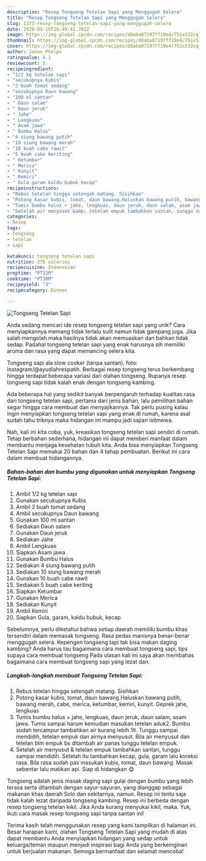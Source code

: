 ```yaml
---
description: "Resep Tongseng Tetelan Sapi yang Menggugah Selera"
title: "Resep Tongseng Tetelan Sapi yang Menggugah Selera"
slug: 1372-resep-tongseng-tetelan-sapi-yang-menggugah-selera
date: 2020-05-16T16:49:41.701Z
image: https://img-global.cpcdn.com/recipes/d8aba07197ff19e4/751x532cq70/tongseng-tetelan-sapi-foto-resep-utama.jpg
thumbnail: https://img-global.cpcdn.com/recipes/d8aba07197ff19e4/751x532cq70/tongseng-tetelan-sapi-foto-resep-utama.jpg
cover: https://img-global.cpcdn.com/recipes/d8aba07197ff19e4/751x532cq70/tongseng-tetelan-sapi-foto-resep-utama.jpg
author: Jason Phelps
ratingvalue: 4.1
reviewcount: 5
recipeingredient:
- "1/2 kg tetelan sapi"
- "secukupnya Kubis"
- "2 buah tomat sedang"
- "secukupnya Daun bawang"
- "100 ml santan"
- " Daun salam"
- " Daun jeruk"
- " Jahe"
- " Lengkuas"
- " Asam jawa"
- " Bumbu Halus"
- "4 siung bawang putih"
- "10 siung bawang merah"
- "10 buah cabe rawit"
- "5 buah cabe keriting"
- " Ketumbar"
- " Merica"
- " Kunyit"
- " Kemiri"
- " Gula garam kaldu bubuk kecap"
recipeinstructions:
- "Rebus tetelan hingga setengah matang. Sisihkan"
- "Potong kasar kubis, tomat, daun bawang.Haluskan bawang putih, bawang merah, cabe, merica, ketumbar, kemiri, kunyit. Geprek jahe, lengkuas"
- "Tumis bumbu halus + jahe, lengkuas, daun jeruk, daun salam, asam jawa. Tumis sampai harum kemudian masukan tetelan aduk2. Bumbu sudah tercampur tambahkan air kurang lebih 1lt. Tunggu sampai mendidih, tetelan empuk dan airnya menyusut. Bila air menyusut dan tetelan blm empuk bs ditambah air panas tunggu tetelan empuk."
- "Setelah air menyusut &amp; tetelan empuk tambahkan santan, tunggu sampai mendidih. Setelah itu tambahkan kecap, gula, garam lalu koreksi rasa. Bila rasa sudah pas masukan kubis, tomat, daun bawang. Masak sebentar lalu matikan api. Siap di hidangkan 😋"
categories:
- Resep
tags:
- tongseng
- tetelan
- sapi

katakunci: tongseng tetelan sapi 
nutrition: 275 calories
recipecuisine: Indonesian
preptime: "PT12M"
cooktime: "PT30M"
recipeyield: "3"
recipecategory: Dinner

---
```



![Tongseng Tetelan Sapi](https://img-global.cpcdn.com/recipes/d8aba07197ff19e4/751x532cq70/tongseng-tetelan-sapi-foto-resep-utama.jpg)

Anda sedang mencari ide resep tongseng tetelan sapi yang unik? Cara menyiapkannya memang tidak terlalu sulit namun tidak gampang juga. Jika salah mengolah maka hasilnya tidak akan memuaskan dan bahkan tidak sedap. Padahal tongseng tetelan sapi yang enak harusnya sih memiliki aroma dan rasa yang dapat memancing selera kita.

Tongseng sapi ala slow cooker (tanpa santan). foto: Instagram/@ayudiahrespatih. Berbagai resep tongseng terus berkembang hingga terdapat beberapa variasi dari olahan tongseng. Rupanya resep tongseng sapi tidak kalah enak dengan tongseng kambing.

Ada beberapa hal yang sedikit banyak berpengaruh terhadap kualitas rasa dari tongseng tetelan sapi, pertama dari jenis bahan, lalu pemilihan bahan segar hingga cara membuat dan menyajikannya. Tak perlu pusing kalau ingin menyiapkan tongseng tetelan sapi yang enak di rumah, karena asal sudah tahu triknya maka hidangan ini mampu jadi sajian istimewa.


Nah, kali ini kita coba, yuk, kreasikan tongseng tetelan sapi sendiri di rumah. Tetap berbahan sederhana, hidangan ini dapat memberi manfaat dalam membantu menjaga kesehatan tubuh kita. Anda bisa menyiapkan Tongseng Tetelan Sapi memakai 20 bahan dan 4 tahap pembuatan. Berikut ini cara dalam membuat hidangannya.

<!--inarticleads1-->

##### Bahan-bahan dan bumbu yang digunakan untuk menyiapkan Tongseng Tetelan Sapi:

1. Ambil 1/2 kg tetelan sapi
1. Gunakan secukupnya Kubis
1. Ambil 2 buah tomat sedang
1. Ambil secukupnya Daun bawang
1. Gunakan 100 ml santan
1. Sediakan  Daun salam
1. Gunakan  Daun jeruk
1. Sediakan  Jahe
1. Ambil  Lengkuas
1. Siapkan  Asam jawa
1. Gunakan  Bumbu Halus
1. Sediakan 4 siung bawang putih
1. Sediakan 10 siung bawang merah
1. Gunakan 10 buah cabe rawit
1. Sediakan 5 buah cabe keriting
1. Siapkan  Ketumbar
1. Gunakan  Merica
1. Sediakan  Kunyit
1. Ambil  Kemiri
1. Siapkan  Gula, garam, kaldu bubuk, kecap


Sebelumnya, perlu diketahui bahwa setiap daerah memiliki bumbu khas tersendiri dalam memasak tongseng. Rasa pedas manisnya benar-benar menggugah selera. Kepengen tongseng tapi tak bisa makan daging kambing? Anda harus tau bagaimana cara membuat tongseng sapi, tips supaya cara membuat tongseng Pada ulasan kali ini saya akan membahas bagaimana cara membuat tongseng sapi yang lezat dan. 

<!--inarticleads2-->

##### Langkah-langkah membuat Tongseng Tetelan Sapi:

1. Rebus tetelan hingga setengah matang. Sisihkan
1. Potong kasar kubis, tomat, daun bawang.Haluskan bawang putih, bawang merah, cabe, merica, ketumbar, kemiri, kunyit. Geprek jahe, lengkuas
1. Tumis bumbu halus + jahe, lengkuas, daun jeruk, daun salam, asam jawa. Tumis sampai harum kemudian masukan tetelan aduk2. Bumbu sudah tercampur tambahkan air kurang lebih 1lt. Tunggu sampai mendidih, tetelan empuk dan airnya menyusut. Bila air menyusut dan tetelan blm empuk bs ditambah air panas tunggu tetelan empuk.
1. Setelah air menyusut &amp; tetelan empuk tambahkan santan, tunggu sampai mendidih. Setelah itu tambahkan kecap, gula, garam lalu koreksi rasa. Bila rasa sudah pas masukan kubis, tomat, daun bawang. Masak sebentar lalu matikan api. Siap di hidangkan 😋


Tongseng adalah jenis masak daging sapi gulai dengan bumbu yang lebih terasa serta ditambah dengan sayur-sayuran, yang dianggap sebagai makanan khas daerah Solo dan sekitarnya, namun. Resep ini tentu saja tidak kalah lezat daripada tongseng kambing. Resep ini berbeda dengan resep tongseng tetelan kikil. Jika Anda kurang menyukai kikil, maka. Yuk, ikuti cara masak resep tongseng sapi tanpa santan ini! 

Terima kasih telah menggunakan resep yang kami tampilkan di halaman ini. Besar harapan kami, olahan Tongseng Tetelan Sapi yang mudah di atas dapat membantu Anda menyiapkan hidangan yang sedap untuk keluarga/teman maupun menjadi inspirasi bagi Anda yang berkeinginan untuk berjualan makanan. Semoga bermanfaat dan selamat mencoba!
